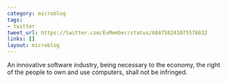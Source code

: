 ```yaml
---
category: microblog
tags:
- twitter
tweet_url: https://twitter.com/ExMember/status/684758241075576832
links: []
layout: microblog
---
```

An innovative software industry, being necessary to the economy, the right of the people to own and use computers, shall not be infringed.
